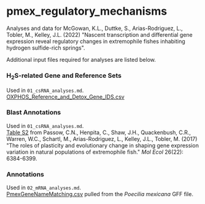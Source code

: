 # pmex_regulatory_mechanisms
Analyses and data for McGowan, K.L., Duttke, S., Arias-Rodriguez, L., Tobler, M., Kelley, J.L. (2022) "Nascent transcription and differential gene expression reveal regulatory changes in extremophile fishes inhabiting hydrogen sulfide-rich springs".

Additional input files required for analyses are listed below.

### H<sub>2</sub>S-related Gene and Reference Sets
Used in `01_csRNA_analyses.md`.<br>
[OXPHOS_Reference_and_Detox_Gene_IDS.csv](OXPHOS_Reference_and_Detox_Gene_IDS.csv)

### Blast Annotations
Used in `01_csRNA_analyses.md`.<br>
[Table S2](https://pubmed.ncbi.nlm.nih.gov/28926156/) from Passow, C.N., Henpita, C., Shaw, J.H., Quackenbush, C.R., Warren, W.C., Schartl, M., Arias-Rodriguez, L., Kelley, J.L., Tobler, M. (2017) "The roles of plasticity and evolutionary change in shaping gene expression variation in natural populations of extremophile fish." *Mol Ecol* 26(22): 6384-6399.

### Annotations
Used in `02_mRNA_analyses.md`.<br>
[PmexGeneNameMatching.csv](PmexGeneNameMatching.csv) pulled from the *Poecilia mexicana* GFF file.

